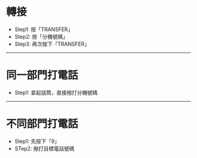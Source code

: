 # 轉接

- Step1: 按「TRANSFER」
- Step2: 按「分機號碼」
- Step3: 再次按下「TRANSFER」

---

# 同一部門打電話

- Step1: 拿起話筒，直接撥打分機號碼

--- 

# 不同部門打電話

- Step1: 先按下「9」
- STep2: 撥打目標電話號碼